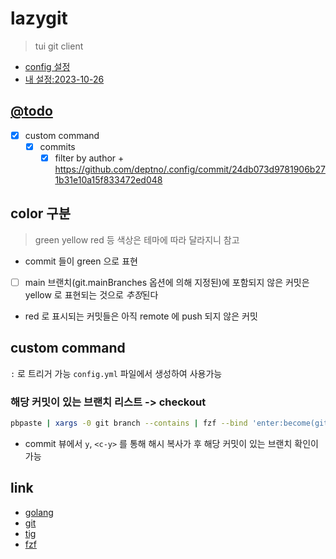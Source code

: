 # lazygit

> tui git client

+ [config 설정](https://github.com/jesseduffield/lazygit/blob/master/docs/Config.md)
+ [내 설정:2023-10-26](https://github.com/deptno/.config/blob/5789b6fef0075ee1104f45952906afe73ce99521/.config/lazygit/config.yml)

## [@todo](@todo)
- [X] custom command
  - [X] commits
    - [X] filter by author + https://github.com/deptno/.config/commit/24db073d9781906b271b31e10a15f833472ed048

## color 구분
> green yellow red 등 색상은 테마에 따라 달라지니 참고

- commit 들이 green 으로 표현
- [ ] main 브랜치(git.mainBranches 옵션에 의해 지정된)에 포함되지 않은 커밋은 yellow 로 표현되는 것으로 *추정*된다
- red 로 표시되는 커밋들은 아직 remote 에 push 되지 않은 커밋

## custom command
`:` 로 트리거 가능
`config.yml` 파일에서 생성하여 사용가능

### 해당 커밋이 있는 브랜치 리스트 -> checkout
```sh 
pbpaste | xargs -0 git branch --contains | fzf --bind 'enter:become(git switch $(echo {} | tr -d "* "))' --header "contains $(pbpaste)"
```
- commit 뷰에서 `y`, `<c-y>` 를 통해 해시 복사가 후 해당 커밋이 있는 브랜치 확인이 가능

## link
- [golang](golang)
- [git](git)
- [tig](tig)
- [fzf](fzf)
